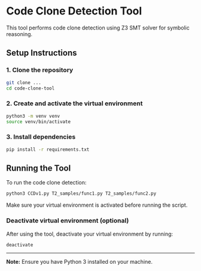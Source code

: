 # Code Clone Detection Tool

This tool performs code clone detection using Z3 SMT solver for symbolic reasoning.

## Setup Instructions

### 1. Clone the repository
```bash
git clone ...
cd code-clone-tool
```

### 2. Create and activate the virtual environment
```bash
python3 -m venv venv
source venv/bin/activate
```

### 3. Install dependencies
```bash
pip install -r requirements.txt
```

## Running the Tool

To run the code clone detection:

```bash
python3 CCDv1.py T2_samples/func1.py T2_samples/func2.py
```

Make sure your virtual environment is activated before running the script.

### Deactivate virtual environment (optional)
After using the tool, deactivate your virtual environment by running:

```bash
deactivate
```

---

**Note:** Ensure you have Python 3 installed on your machine.
